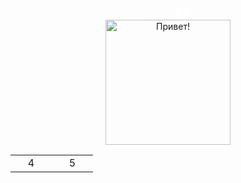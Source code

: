 <body>
    <div id="header" align="center">
      <center><font color="white"><big>Hello!👋🤙</big></font></center>
      </div>
        <div id="header" align="center">
      <img src="https://www.riotgames.com/darkroom/630/81fa62640571559795977cb9e5afbf02:b962fb42069bf5cd6d6aacf3cd82aba1/braum-wave-1.gif" width="200" height="200" alt="Привет!"/>
      </div>
    <table  background="myback.gif">
<tr>
  <td width="50" align="center">4</td>
  <td width="50" align="center">5</td>
</tr>
</table>
  </body>
